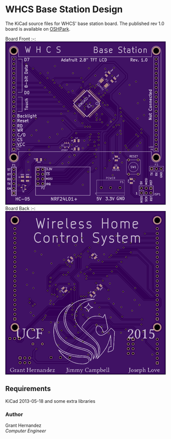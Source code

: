 # WHCS Base Station Design

The KiCad source files for WHCS' base station board.
The published rev 1.0 board is available on [OSHPark](https://oshpark.com/shared_projects/1ZnSgowG).

Board Front
:-:
![Board Front](/boardshots/base-station-front.png?raw=true)
Board Back
:-:
![Board Back](/boardshots/base-station-back.png?raw=true)

## Requirements
KiCad 2013-05-18 and some extra libraries

### Author
Grant Hernandez<br/>
*Computer Engineer*

